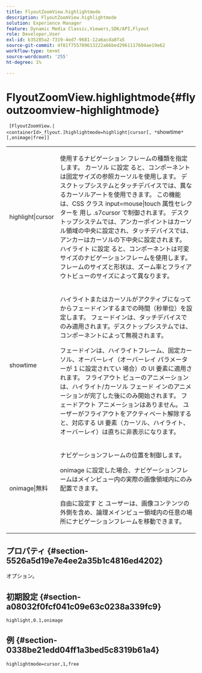 ```yaml
---
title: FlyoutZoomView.highlightmode
description: FlyoutZoomView.highlightmode
solution: Experience Manager
feature: Dynamic Media Classic,Viewers,SDK/API,Flyout
role: Developer,User
exl-id: b35285a2-7319-4ed7-9681-12a6acda8fa5
source-git-commit: 4f81f755789613222a66bed2961117604ae19e62
workflow-type: tm+mt
source-wordcount: '255'
ht-degree: 1%

---
```


# FlyoutZoomView.highlightmode{#flyoutzoomview-highlightmode}

` [FlyoutZoomView.|<containerId>_flyout.]highlightmode=highlight|cursor[, *`showtime`*[,onimage|free]]`

<table id="table_C6F4C663099F40698874731590A22924"> 
 <tbody> 
  <tr> 
   <td colname="col1"> <p> <span class="codeph"> highlight|cursor </span> </p> </td> 
   <td colname="col2"> <p> 使用するナビゲーション フレームの種類を指定します。 カーソル <span class="codeph"> に設定 </span> ると、コンポーネントは固定サイズの参照カーソルを使用します。 デスクトップシステムとタッチデバイスでは、異なるカーソルアートを使用できます。 この機能は、CSS クラス <span class="codeph">input=mouse|touch </span> 属性セレクターを <span class="codeph"> 用し </span>.s7cursor で制御されます。 デスクトップシステムでは、アンカーポイントはカーソル領域の中央に設定され、タッチデバイスでは、アンカーはカーソルの下中央に設定されます。 ハイライト <span class="codeph"> に設定 </span> ると、コンポーネントは可変サイズのナビゲーションフレームを使用します。フレームのサイズと形状は、ズーム率とフライアウトビューのサイズによって異なります。 </p> </td> 
  </tr> 
  <tr> 
   <td colname="col1"> <p> <span class="codeph"> <span class="varname"> showtime </span> </span> </p> </td> 
   <td colname="col2"> <p> ハイライトまたはカーソルがアクティブになってからフェードインするまでの時間（秒単位）を設定します。 フェードインは、タッチデバイスでのみ適用されます。デスクトップシステムでは、コンポーネントによって無視されます。 </p> <p>フェードインは、ハイライトフレーム、固定カーソル、オーバーレイ（オーバーレイ <span class="codeph"> パラメーターが </span> 1<span class="codeph"> に設定されてい </span> 場合）の UI 要素に適用されます。 フライアウト ビューのアニメーションは、ハイライト/カーソル フェード インのアニメーションが完了した後にのみ開始されます。 フェードアウト アニメーションはありません。 ユーザーがフライアウトをアクティベート解除すると、対応する UI 要素（カーソル、ハイライト、オーバーレイ）は直ちに非表示になります。 </p> </td> 
  </tr> 
  <tr> 
   <td colname="col1"> <p> <span class="codeph"> onimage|無料 </span> </p> </td> 
   <td colname="col2"> <p> ナビゲーションフレームの位置を制御します。 </p> <p><span class="codeph"> onimage </span> に設定した場合、ナビゲーションフレームはメインビュー内の実際の画像領域内にのみ配置できます。 </p> <p>自由に設定す <span class="codeph"> と </span> ユーザーは、画像コンテンツの外側を含め、論理メインビュー領域内の任意の場所にナビゲーションフレームを移動できます。 </p> </td> 
  </tr> 
 </tbody> 
</table>

## プロパティ {#section-5526a5d19e7e4ee2a35b1c4816ed4202}

オプション。

## 初期設定 {#section-a08032f0fcf041c09e63c0238a339fc9}

`highlight,0.1,onimage`

## 例 {#section-0338be21edd04ff1a3bed5c8319b61a4}

`highlightmode=cursor,1,free`
